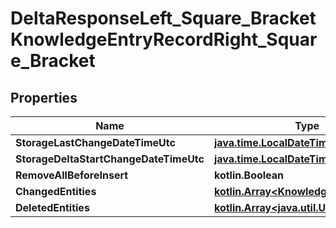 
# DeltaResponseLeft_Square_BracketKnowledgeEntryRecordRight_Square_Bracket

## Properties
Name | Type | Description | Notes
------------ | ------------- | ------------- | -------------
**StorageLastChangeDateTimeUtc** | [**java.time.LocalDateTime**](java.time.LocalDateTime.md) |  |  [optional]
**StorageDeltaStartChangeDateTimeUtc** | [**java.time.LocalDateTime**](java.time.LocalDateTime.md) |  |  [optional]
**RemoveAllBeforeInsert** | **kotlin.Boolean** |  |  [optional]
**ChangedEntities** | [**kotlin.Array&lt;KnowledgeEntryRecord&gt;**](KnowledgeEntryRecord.md) |  |  [optional]
**DeletedEntities** | [**kotlin.Array&lt;java.util.UUID&gt;**](java.util.UUID.md) |  |  [optional]



